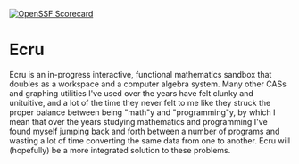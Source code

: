 [![OpenSSF Scorecard](https://api.securityscorecards.dev/projects/github.com/Ian-Fielding/Ecru/badge)](https://securityscorecards.dev/viewer/?uri=github.com/Ian-Fielding/Ecru})

# Ecru
Ecru is an in-progress interactive, functional mathematics sandbox that doubles as a workspace and a computer algebra system. Many other CASs and graphing utilities I've used over the years have felt clunky and unituitive, and a lot of the time they never felt to me like they struck the proper balance between being "math"y and "programming"y, by which I mean that over the years studying mathematics and programming I've found myself jumping back and forth between a number of programs and wasting a lot of time converting the same data from one to another. Ecru will (hopefully) be a more integrated solution to these problems.
